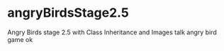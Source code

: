 # angryBirdsStage2.5
Angry Birds stage 2.5 with Class Inheritance and Images talk
angry bird game ok
